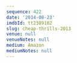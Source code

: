 ```yaml
---
sequence: 422
date: '2014-08-23'
imdbId: tt2389182
slug: cheap-thrills-2013
venue: null
venueNotes: null
medium: Amazon
mediumNotes: null
---
```


